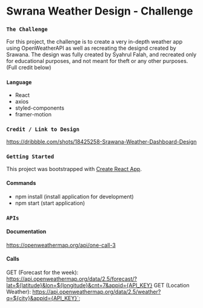 # Swrana Weather Design - Challenge

### `The Challenge` 

For this project, the challenge is to create a very in-depth weather app using OpenWeatherAPI as well as recreating the designd created by Srawana. The design was fully created by Syahrul Falah, and recreated only for educational purposes, and not meant for theft or any other purposes. (Full credit below)

### `Language`

- React 
- axios
- styled-components
- framer-motion

### `Credit / Link to Design` 

https://dribbble.com/shots/18425258-Srawana-Weather-Dashboard-Design

### `Getting Started` 

This project was bootstrapped with [Create React App](https://github.com/facebook/create-react-app).

#### Commands
- npm install (install application for development)
- npm start (start application)


### `APIs`

#### Documentation 

https://openweathermap.org/api/one-call-3

#### Calls

GET (Forecast for the week): https://api.openweathermap.org/data/2.5/forecast/?lat=${latitude}&lon=${longitude}&cnt=7&appid={API_KEY}
GET (Location Weather): https://api.openweathermap.org/data/2.5/weather?q=${city}&appid={API_KEY}`;

